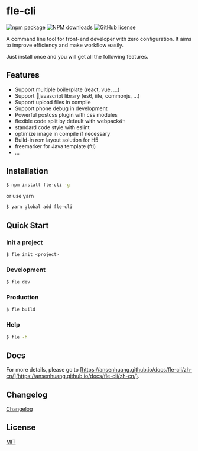 # fle-cli

[![npm package](https://img.shields.io/npm/v/fle-cli.svg?style=flat-square)](https://www.npmjs.org/package/fle-cli)
[![NPM downloads](http://img.shields.io/npm/dt/fle-cli.svg?style=flat-square)](https://npmjs.org/package/fle-cli)
[![GitHub license](https://img.shields.io/badge/license-MIT-blue.svg)](https://github.com/ansenhuang/fle-cli/blob/master/LICENSE)

A command line tool for front-end developer with zero configuration. It aims to improve efficiency and make workflow easily.

Just install once and you will get all the following features.

## Features

* Support multiple boilerplate (react, vue, ...)
* Support javascript library (es6, iife, commonjs, ...)
* Support upload files in compile
* Support phone debug in development
* Powerful postcss plugin with css modules
* flexible code split by default with webpack4+
* standard code style with eslint
* optimize image in compile if necessary
* Build-in rem layout solution for H5
* freemarker for Java template (ftl)
* ...

## Installation

```bash
$ npm install fle-cli -g
```

or use yarn

```bash
$ yarn global add fle-cli
```

## Quick Start

### Init a project

```bash
$ fle init <project>
```

### Development

```bash
$ fle dev
```

### Production

```bash
$ fle build
```

### Help

```bash
$ fle -h
```

## Docs

For more details, please go to [https://ansenhuang.github.io/docs/fle-cli/zh-cn/](https://ansenhuang.github.io/docs/fle-cli/zh-cn/).

## Changelog

[Changelog](CHANGELOG.md)

## License

[MIT](https://tldrlegal.com/license/mit-license)
